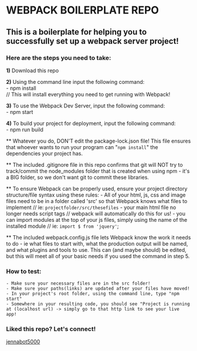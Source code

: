 # WEBPACK BOILERPLATE REPO

## This is a boilerplate for helping you to successfully set up a webpack server project!

### Here are the steps you need to take:

**1)** Download this repo

**2)** Using the command line input the following command:  
    - npm install   
    // This will install everything you need to get running with Webpack!  

**3)** To use the Webpack Dev Server, input the following command:   
    - npm start

**4)** To build your project for deployment, input the following command:   
    - npm run build

** Whatever you do, DON'T edit the package-lock.json file! This file ensures that whoever wants to run your program can "`npm install`" the dependencies your project has.

** The included .gitignore file in this repo confirms that git will NOT try to track/commit the node_modules folder that is created when using npm - it's a BIG folder, so we don't want git to commit these libraries.

** To ensure Webpack can be properly used, ensure your project directory structure/file syntax using these rules: 
    - All of your html, js, css and image files need to be in a folder called 'src' so that Webpack knows what files to implement // ie: `projectfolder/src/thesefiles`
    - your main html file no longer needs script tags // webpack will automatically do this for us!
    - you can import modules at the top of your js files, simply using the name of the installed module // ie: `import $ from 'jquery'`;

** The included webpack.config.js file lets Webpack know the work it needs to do - ie what files to start with, what the production output will be named, and what plugins and tools to use. This can (and maybe should) be edited, but this will meet all of your basic needs if you used the command in step 5.

### How to test:
    - Make sure your necessary files are in the src folder!
    - Make sure your paths(links) are updated after your files have moved!
    - In your project's root folder, using the command line, type "npm start" 
    - Somewhere in your resulting code, you should see "Project is running at (localhost url) -> simply go to that http link to see your live app!

### Liked this repo? Let's connect!

[jennabot5000](https://linktr.ee/jenna.chestnut)
